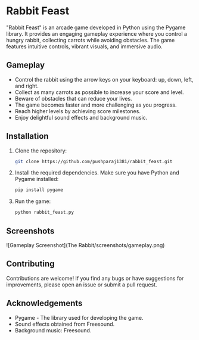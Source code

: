 # Rabbit Feast

"Rabbit Feast" is an arcade game developed in Python using the Pygame library. It provides an engaging gameplay experience where you control a hungry rabbit, collecting carrots while avoiding obstacles. The game features intuitive controls, vibrant visuals, and immersive audio.

## Gameplay

- Control the rabbit using the arrow keys on your keyboard: up, down, left, and right.
- Collect as many carrots as possible to increase your score and level.
- Beware of obstacles that can reduce your lives.
- The game becomes faster and more challenging as you progress.
- Reach higher levels by achieving score milestones.
- Enjoy delightful sound effects and background music.

## Installation

1. Clone the repository:

   ```bash
   git clone https://github.com/pushparaj1381/rabbit_feast.git
2. Install the required dependencies. Make sure you have Python and Pygame installed:

   ```bash
   pip install pygame

3. Run the game:
   ```bash
   python rabbit_feast.py
## Screenshots
![Gameplay Screenshot](The Rabbit/screenshots/gameplay.png)

## Contributing
Contributions are welcome! If you find any bugs or have suggestions for improvements, please open an issue or submit a pull request.

## Acknowledgements
- Pygame - The library used for developing the game.
- Sound effects obtained from Freesound.
- Background music: Freesound.

